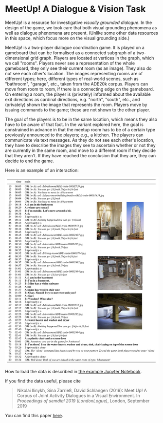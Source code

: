 # MeetUp! A Dialogue & Vision Task

MeetUp! is a resource for investigative _visually grounded dialogue_. In the design of the game, we took care that both visual grounding phenomena as well as dialogue phenomena are present. (Unlike some other data resources in this space, which focus more on the visual grounding side.)

MeetUp! is a two-player dialogue coordination game. It is played on a gameboard that can be formalised as a connected subgraph of a two-dimensional grid graph. Players are located at vertices in the graph, which we call "rooms".
Players never see a representation of the whole gameboard, they only see their current room (as an image). They also do not see each other's location.
The images representing rooms are of different types; here, different types of real-world scenes, such as "bathroom", "garage", etc., taken from the ADE20k corpus.
Players can move from room to room, if there is a connecting edge on the gameboard. On entering a room, the player is (privately) informed about the available exit directions as cardinal directions, e.g. "north", "south", etc., and (privately) shown the image that represents the room.
Players move by issuing commands to the game; these are not shown to the other player.

The goal of the players is to be in the same location, which means they also have to be aware of that fact. In the variant explored here, the goal is constrained in advance in that the meetup room has to be of a certain type previously announced to the players; e.g., a kitchen.
The players can communicate via text messages. As they do not see each other's location, they have to describe the images they see to ascertain whether or not they are currently in the same room, and move to a different room if they decide that they aren't. If they have reached the conclusion that they are, they can decide to end the game.

Here is an example of an interaction:

![transcript](transcript.jpg)


How to load the data is described in [the example Jupyter Notebook](examples.ipynb).

If you find the data useful, please cite

> Nikolai Ilinykh, Sina Zarrieß, David Schlangen (2019): Meet Up! A Corpus of Joint Activity Dialogues in a Visual Environment. In *Proceedings of semdial 2019 (LondonLogue)*, London, September 2019

You can find this paper [here](papers/meetup_semdial19.pdf).

